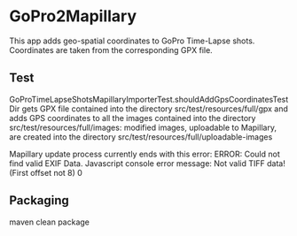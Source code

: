GoPro2Mapillary
===============

This app adds geo-spatial coordinates to GoPro Time-Lapse shots. Coordinates are taken from the corresponding GPX file.

Test
----

GoProTimeLapseShotsMapillaryImporterTest.shouldAddGpsCoordinatesTestDir gets GPX file contained into the directory src/test/resources/full/gpx
and adds GPS coordinates to all the images contained into the directory src/test/resources/full/images: modified images, uploadable to Mapillary, are
created into the directory src/test/resources/full/uploadable-images


Mapillary update process currently ends with this error: ERROR: Could not find valid EXIF Data.
Javascript console error message: Not valid TIFF data! (First offset not 8) 0 

Packaging
---------

maven clean package
